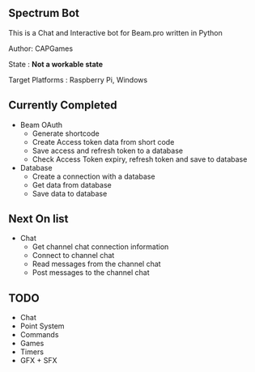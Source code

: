 ## Spectrum Bot

This is a Chat and Interactive bot for Beam.pro written in Python

Author: CAPGames

State : **Not a workable state**

Target Platforms : Raspberry Pi, Windows

## Currently Completed
* Beam OAuth
  * Generate shortcode
  * Create Access token data from short code
  * Save access and refresh token to a database
  * Check Access Token expiry, refresh token and save to database
* Database
  * Create a connection with a database
  * Get data from database
  * Save data to database

## Next On list
* Chat
  * Get channel chat connection information
  * Connect to channel chat
  * Read messages from the channel chat
  * Post messages to the channel chat
  
## TODO
* Chat
* Point System
* Commands
* Games
* Timers
* GFX + SFX
